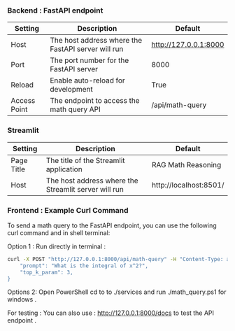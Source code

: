 ### Backend : FastAPI endpoint

| Setting      | Description                                        | Default                   |
|--------------|----------------------------------------------------|---------------------------|
| Host         | The host address where the FastAPI server will run | http://127.0.0.1:8000     |
| Port         | The port number for the FastAPI server             | 8000                      |
| Reload       | Enable auto-reload for development                 | True                      |
| Access Point | The endpoint to access the math query API          | /api/math-query           |

### Streamlit

| Setting    | Description                                        | Default                   |
|------------|----------------------------------------------------|---------------------------|
| Page Title | The title of the Streamlit application             | RAG Math Reasoning        |
| Host       | The host address where the Streamlit server will run | http://localhost:8501/  |

### Frontend : Example Curl Command

To send a math query to the FastAPI endpoint, you can use the following curl command and in shell terminal:

Option 1 : Run directly in terminal : 
```sh
curl -X POST "http://127.0.0.1:8000/api/math-query" -H "Content-Type: application/json" -d '{
    "prompt": "What is the integral of x^2?",
    "top_k_param": 3,
}
```

Options 2: Open PowerShell cd to to ./services and run ./math_query.ps1 for windows .  

For testing : You can also use : http://127.0.0.1:8000/docs to test the API endpoint . 